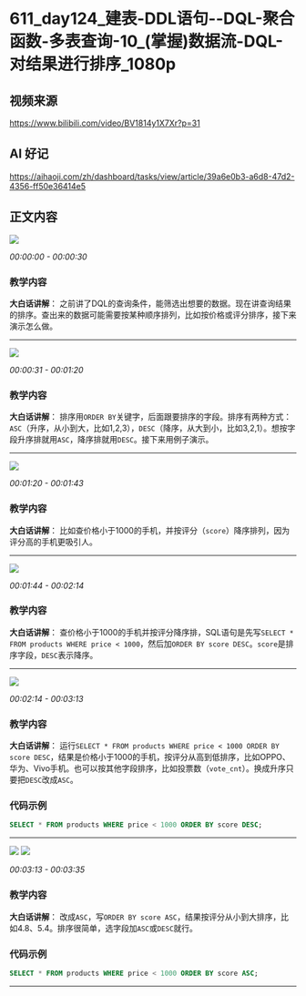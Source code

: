 # 611_day124_建表-DDL语句--DQL-聚合函数-多表查询-10_(掌握)数据流-DQL-对结果进行排序_1080p

## 视频来源

https://www.bilibili.com/video/BV1814y1X7Xr?p=31

## AI 好记

https://aihaoji.com/zh/dashboard/tasks/view/article/39a6e0b3-a6d8-47d2-4356-ff50e36414e5

## 正文内容

![](https://pic.aihaoji.com/user_cf07d812-ef26-8550-a50d-768cff660798/img/20250626/39a6e0b3-a6d8-47d2-4356-ff50e36414e5/dc843494-a7ae-478c-83f0-edafea8b1f88.webp)

*00:00:00 - 00:00:30*

### 教学内容

**大白话讲解**：
之前讲了DQL的查询条件，能筛选出想要的数据。现在讲查询结果的排序。查出来的数据可能需要按某种顺序排列，比如按价格或评分排序，接下来演示怎么做。

---

![](https://pic.aihaoji.com/user_cf07d812-ef26-8550-a50d-768cff660798/img/20250626/39a6e0b3-a6d8-47d2-4356-ff50e36414e5/0633f2cd-8cbc-4763-950a-a525e5c19493.webp)

*00:00:31 - 00:01:20*

### 教学内容

**大白话讲解**：
排序用`ORDER BY`关键字，后面跟要排序的字段。排序有两种方式：`ASC`（升序，从小到大，比如1,2,3），`DESC`（降序，从大到小，比如3,2,1）。想按字段升序排就用`ASC`，降序排就用`DESC`。接下来用例子演示。

---

![](https://pic.aihaoji.com/user_cf07d812-ef26-8550-a50d-768cff660798/img/20250626/39a6e0b3-a6d8-47d2-4356-ff50e36414e5/19ef2ddf-6c61-46dc-827c-4c0b4a12468c.webp)

*00:01:20 - 00:01:43*

### 教学内容

**大白话讲解**：
比如查价格小于1000的手机，并按评分（`score`）降序排列，因为评分高的手机更吸引人。

---

![](https://pic.aihaoji.com/user_cf07d812-ef26-8550-a50d-768cff660798/img/20250626/39a6e0b3-a6d8-47d2-4356-ff50e36414e5/b0824b5c-d28a-4afc-8f96-e7b26c5299cd.webp)

*00:01:44 - 00:02:14*

### 教学内容

**大白话讲解**：
查价格小于1000的手机并按评分降序排，SQL语句是先写`SELECT * FROM products WHERE price < 1000`，然后加`ORDER BY score DESC`。`score`是排序字段，`DESC`表示降序。

---

![](https://pic.aihaoji.com/user_cf07d812-ef26-8550-a50d-768cff660798/img/20250626/39a6e0b3-a6d8-47d2-4356-ff50e36414e5/3ff93e7c-b2a2-4ef4-934d-fde128f40203.webp)

*00:02:14 - 00:03:13*

### 教学内容

**大白话讲解**：
运行`SELECT * FROM products WHERE price < 1000 ORDER BY score DESC`，结果是价格小于1000的手机，按评分从高到低排序，比如OPPO、华为、Vivo手机。也可以按其他字段排序，比如投票数（`vote_cnt`）。换成升序只要把`DESC`改成`ASC`。

### 代码示例

```sql
SELECT * FROM products WHERE price < 1000 ORDER BY score DESC;
```

---

![](https://pic.aihaoji.com/user_cf07d812-ef26-8550-a50d-768cff660798/img/20250626/39a6e0b3-a6d8-47d2-4356-ff50e36414e5/6a8698dc-2533-49c8-b4b5-9b9f2a7af178.webp)
![](https://pic.aihaoji.com/user_cf07d812-ef26-8550-a50d-768cff660798/img/20250626/39a6e0b3-a6d8-47d2-4356-ff50e36414e5/36627966-4ed0-4c12-8188-08c5f8b538a5.webp)

*00:03:13 - 00:03:35*

### 教学内容

**大白话讲解**：
改成`ASC`，写`ORDER BY score ASC`，结果按评分从小到大排序，比如4.8、5.4。排序很简单，选字段加`ASC`或`DESC`就行。

### 代码示例

```sql
SELECT * FROM products WHERE price < 1000 ORDER BY score ASC;
```

---
